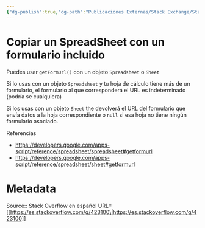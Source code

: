 ```yaml
---
{"dg-publish":true,"dg-path":"Publicaciones Externas/Stack Exchange/Stack Overflow en español/es.stackoverflow.com-423100.md","permalink":"/publicaciones-externas/stack-exchange/stack-overflow-en-espanol/es-stackoverflow-com-423100/","title":"Copiar un SpreadSheet con un formulario incluido","hide":true,"noteIcon":"default","created":"2024-04-03T12:49:10.355-06:00","updated":"2024-04-05T16:43:57.036-06:00"}
---
```


# Copiar un SpreadSheet con un formulario incluido

Puedes usar `getFormUrl()` con un objeto `Spreadsheet` o `Sheet`

Si lo usas con un objeto `Spreadsheet` y tu hoja de cálculo tiene más de un formulario, el formulario al que corresponderá el  URL es indeterminado (podría se cualquiera)

Si los usas con un objeto `Sheet` the devolverá el URL del formulario que envía datos a la hoja correspondiente o `null` si esa hoja no tiene ningún formulario asociado.

Referencias

- https://developers.google.com/apps-script/reference/spreadsheet/spreadsheet#getformurl
- https://developers.google.com/apps-script/reference/spreadsheet/sheet#getformurl

# Metadata
Source:: Stack Overflow en español
URL:: [[https://es.stackoverflow.com/q/423100\|https://es.stackoverflow.com/q/423100]]

